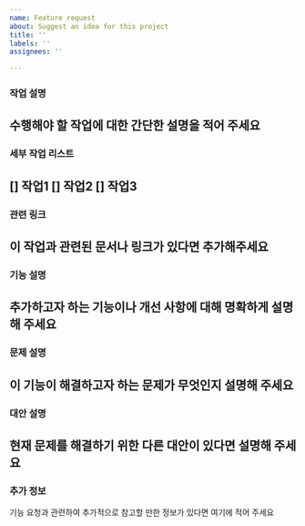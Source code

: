 ```yaml
---
name: Feature request
about: Suggest an idea for this project
title: ''
labels: ''
assignees: ''

---
```


### 작업 설명
수행해야 할 작업에 대한 간단한 설명을 적어 주세요
--- 
### 세부 작업 리스트
[] 작업1
[] 작업2
[] 작업3
---
### 관련 링크
이 작업과 관련된 문서나 링크가 있다면 추가해주세요
---
### 기능 설명
추가하고자 하는 기능이나 개선 사항에 대해 명확하게 설명해 주세요
---
### 문제 설명
이 기능이 해결하고자 하는 문제가 무엇인지 설명해 주세요
---
### 대안 설명
현재 문제를 해결하기 위한 다른 대안이 있다면 설명해 주세요
---
### 추가 정보
기능 요청과 관련하여 추가적으로 참고할 만한 정보가 있다면 여기에 적어 주세요
